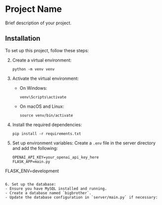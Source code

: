 # Project Name

Brief description of your project.

## Installation

To set up this project, follow these steps:

2. Create a virtual environment:
   ```
   python -m venv venv
   ```

3. Activate the virtual environment:
   - On Windows:
     ```
     venv\Scripts\activate
     ```
   - On macOS and Linux:
     ```
     source venv/bin/activate
     ```

4. Install the required dependencies:
   ```
   pip install -r requirements.txt
   ```

5. Set up environment variables:
   Create a `.env` file in the server directory and add the following:
   ```
   OPENAI_API_KEY=your_openai_api_key_here
   FLASK_APP=main.py
FLASK_ENV=development
   ```

6. Set up the database:
   - Ensure you have MySQL installed and running.
   - Create a database named `bigbrother`.
   - Update the database configuration in `server/main.py` if necessary:

